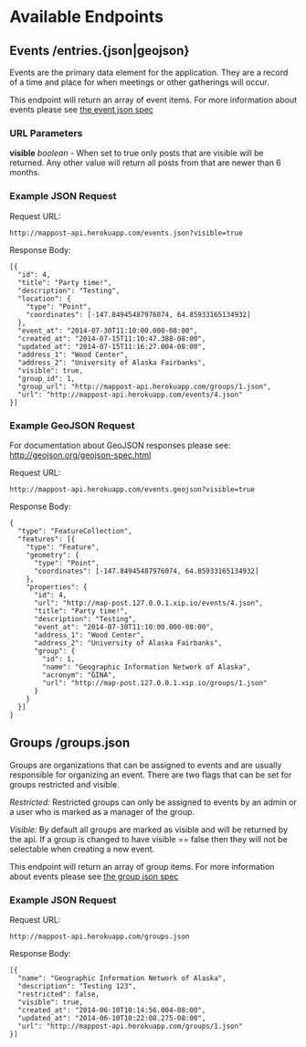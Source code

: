 # Available Endpoints

## Events /entries.{json|geojson}

Events are the primary data element for the application.  They are a record of a time and place for when meetings or other gatherings will occur.  

This endpoint will return an array of event items.  For more information about events please see [the event json spec](event-json-spec.md)

### URL Parameters  

**visible** *boolean* - When set to true only posts that are visible will be returned. Any other value will return all posts from that are newer than 6 months.

### Example JSON Request

Request URL:

    http://mappost-api.herokuapp.com/events.json?visible=true

Response Body:

    [{
      "id": 4,
      "title": "Party time!",
      "description": "Testing",
      "location": {
        "type": "Point",
        "coordinates": [-147.84945487976074, 64.85933165134932]
      },
      "event_at": "2014-07-30T11:10:00.000-08:00",
      "created_at": "2014-07-15T11:10:47.388-08:00",
      "updated_at": "2014-07-15T11:16:27.004-08:00",
      "address_1": "Wood Center",
      "address_2": "University of Alaska Fairbanks",
      "visible": true,
      "group_id": 1,
      "group_url": "http://mappost-api.herokuapp.com/groups/1.json",
      "url": "http://mappost-api.herokuapp.com/events/4.json"
    }]

### Example GeoJSON Request

For documentation about GeoJSON responses please see: http://geojson.org/geojson-spec.html

Request URL:

    http://mappost-api.herokuapp.com/events.geojson?visible=true

Response Body:

    {
      "type": "FeatureCollection",
      "features": [{
        "type": "Feature",
        "geometry": {
          "type": "Point",
          "coordinates": [-147.84945487976074, 64.85933165134932]
        },
        "properties": {
          "id": 4,
          "url": "http://map-post.127.0.0.1.xip.io/events/4.json",
          "title": "Party time!",
          "description": "Testing",
          "event_at": "2014-07-30T11:10:00.000-08:00",
          "address_1": "Wood Center",
          "address_2": "University of Alaska Fairbanks",
          "group": {
            "id": 1,
            "name": "Geographic Information Network of Alaska",
            "acronym": "GINA",
            "url": "http://map-post.127.0.0.1.xip.io/groups/1.json"
          }
        }
      }]
    }

## Groups /groups.json

Groups are organizations that can be assigned to events and are usually responsible for organizing an event.
There are two flags that can be set for groups restricted and visible.  

_Restricted:_ Restricted groups can only be assigned to events by an admin or a user who is marked as a manager of the group.

_Visible:_ By default all groups are marked as visible and will be returned by the api.  If a group is changed to have visible == false then they will not be selectable when creating a new event.


This endpoint will return an array of group items.  For more information about events please see [the group json spec](group-json-spec.md)

### Example JSON Request

Request URL:

    http://mappost-api.herokuapp.com/groups.json

Response Body:

    [{
      "name": "Geographic Information Network of Alaska",
      "description": "Testing 123",
      "restricted": false,
      "visible": true,
      "created_at": "2014-06-10T10:14:56.004-08:00",
      "updated_at": "2014-06-10T10:22:08.275-08:00",
      "url": "http://mappost-api.herokuapp.com/groups/1.json"
    }]
